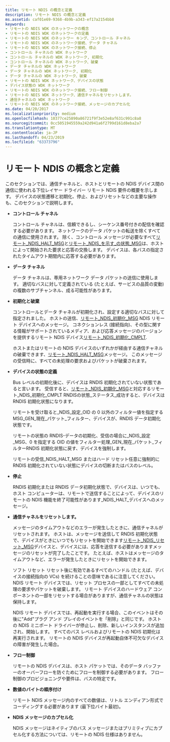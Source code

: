 ```yaml
---
title: リモート NDIS の概念と定義
description: リモート NDIS の概念と定義
ms.assetid: caf01e69-9368-4b9b-a343-ef17a2154bb8
keywords:
- リモートの NDIS WDK のネットワークの概念
- リモートの NDIS WDK のネットワークの定義
- リモートの NDIS WDK のネットワー キング、コントロール チャネル
- リモートの NDIS WDK のネットワーク接続、データ チャネル
- リモートの NDIS WDK のネットワーク接続、停止
- コントロール チャネルの WDK ネットワーク
- コントロール チャネルの WDK ネットワーク, 初期化
- コントロール チャネルの WDK ネットワーク、破棄
- データ チャネルの WDK ネットワーク
- データ チャネルの WDK ネットワーク, 初期化
- データ チャネルの WDK ネットワーク、破棄
- リモートの NDIS WDK ネットワーク、デバイスの状態
- デバイス状態の WDK ネットワーク
- リモートの NDIS WDK のネットワーク接続、フロー制御
- リモートの NDIS WDK ネットワーク、通信チャネルをリセットします。
- 通信チャネルの WDK ネットワーク
- リモートの NDIS WDK のネットワーク接続、メッセージのカプセル化
ms.date: 04/20/2017
ms.localizationpriority: medium
ms.openlocfilehash: 10377ce25890a86721f9f3e52e8af631c991c8a8
ms.sourcegitcommit: 0cc5051945559a242d941a6f2799d161d8eba2a7
ms.translationtype: MT
ms.contentlocale: ja-JP
ms.lasthandoff: 04/23/2019
ms.locfileid: "63373796"
---
```

# <a name="remote-ndis-concepts-and-definitions"></a>リモート NDIS の概念と定義





このセクションでは、通信チャネルと、ホストとリモートの NDIS デバイス間の通信に使われる下位レイヤー ドライバー リモート NDIS 要件の概要を示します。 デバイスの状態遷移と初期化、停止、およびリセットなどの主要な操作も、このセクションで説明します。

-   **コントロール チャネル**

    コントロール チャネルは、信頼できるし、シーケンス番号付きの配信を確認する必要があります。 ネットワークのデータ パケットの転送を除くすべての通信に使用されます。 除く、コントロール メッセージが必要なすべて[リモート\_NDIS\_HALT\_MSG](https://msdn.microsoft.com/library/windows/hardware/ff570613)と[リモート\_NDIS\_を示す\_の状態\_MSG](https://msdn.microsoft.com/library/windows/hardware/ff570617)は、ホストによって開始された要求と応答の交換します。 デバイスは、各バスの指定されたタイムアウト期間内に応答する必要があります。

-   **データ チャネル**

    データ チャネルは、専用ネットワーク データ パケットの送信に使用します。 適切なバスに対して定義されている (たとえば、サービスの品質の変動) の複数のサブチャンネル、成る可能性があります。

-   **初期化と破棄**

    コントロールとデータ チャネルが初期化され、設定する適切なバスに対して指定されました。 ホストの送信、[リモート\_NDIS\_初期化\_MSG](https://msdn.microsoft.com/library/windows/hardware/ff570624) NDIS リモート デバイスへのメッセージ。 コネクションレス (接続指向)、その型に関する情報がサポートされているメディア、および応答メッセージのバージョンを提供するリモート NDIS デバイス[リモート\_NDIS\_初期化\_CMPLT](https://msdn.microsoft.com/library/windows/hardware/ff570621).

    ホストまたはリモートの NDIS デバイスのいずれかが経由する通信チャネルの破棄できます、[リモート\_NDIS\_HALT\_MSG](https://msdn.microsoft.com/library/windows/hardware/ff570613)メッセージ。 このメッセージの受信時に、すべての未処理の要求およびパケットが破棄されます。

-   **デバイスの状態の定義**

    Bus レベルの初期化後に、デバイスは RNDIS 初期化されていない状態であると言います。 受信すると、[リモート\_NDIS\_初期化\_MSG](https://msdn.microsoft.com/library/windows/hardware/ff570624)と対応するリモート\_NDIS\_初期化\_CMPLT RNDISの状態\_ステータス\_成功すると、デバイスは RNDIS 初期化状態になります。

    リモートを受け取ると\_NDIS\_設定\_OID の 0 以外のフィルター値を指定する MSG\_GEN\_現在\_パケット\_フィルター、デバイスが、RNDIS データ初期化状態です。

    リモートの状態の RNDIS-データの初期化、受信の場合に\_NDIS\_設定\_MSG、0 を指定する OID の値をフィルター処理\_GEN\_現在\_パケット\_フィルターRNDIS 初期化状態に戻す、デバイスを強制します。

    リモートの受信\_NDIS\_HALT\_MSG またはハード リセット任意に強制的に RNDIS 初期化されていない状態にデバイスの切断またはバスのレベル。

-   **停止**

    RNDIS 初期化または RNDIS データ初期化状態で、デバイスは、いつでも、ホスト コンピューターは、リモートで送信することによって、デバイスのリモートの NDIS 機能を終了可能性があります\_NDIS\_HALT\_デバイスへのメッセージ。

-   **通信チャネルをリセットします。**

    メッセージのタイムアウトなどのエラーが発生したときに、通信チャネルがリセットされます。 ホストは、メッセージを送信して RNDIS 初期化状態で、デバイスがときにいつでもリセットを開始できます[リモート\_NDIS\_リセット\_MSG](https://msdn.microsoft.com/library/windows/hardware/ff570648)デバイスと、デバイスには、応答を送信する必要がありますメッセージのリセットが完了したことです。 たとえば、ホストはメッセージのタイムアウトなど、エラーが発生したときにリセットを開始できます。

    ソフト リセット リセット後に有効であるすべてのハンドル (たとえば、デバイスの接続指向の VCs) を続けることの意味であるに注意してください。 NDIS リモート デバイスでは、リセット プロセスの一部としてすべての未処理の要求やパケットを破棄します。 リモート デバイスのハードウェア コンポーネントの一部をリセットする場合がありますが、通信チャネルの状態は保持します。

    NDIS リモート デバイスでは、再起動を実行する場合、このイベントはその後に"Add"プラグ アンド プレイのイベントを「削除」と同じです。 ホストの NDIS ミニポート ドライバーが停止し、削除、新しいインスタンスが追加され、開始します。 すべてのバス レベルおよびリモートの NDIS 初期化は再実行されます。 リモートの NDIS デバイスが再起動自体不可欠なデバイスの障害が発生した場合。

-   **フロー制御**

    リモートの NDIS デバイスは、ホスト パケットでは、そのデータ バッファーのオーバーフローを防ぐためにフローを制御する必要があります。 フロー制御のプロビジョニングや要件は、バスの特定です。

-   **数値のバイトの順序付け**

    リモート NDIS メッセージ内のすべての数値は、リトル エンディアン形式でコーディングする必要があります (最下位バイト最初)。

-   **NDIS メッセージのカプセル化**

    NDIS メッセージはネイティブのバス メッセージまたはプリミティブにカプセル化する方法については、リモートの NDIS 仕様はありません。

 

 





